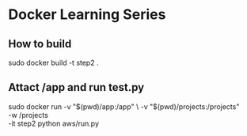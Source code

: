 # Docker Learning Series

## How to build
sudo docker build -t step2 .

## Attact /app and run test.py

sudo docker run -v "$(pwd)/app:/app" \
                -v "$(pwd)/projects:/projects" \
                -w /projects \
                -it step2 python aws/run.py
